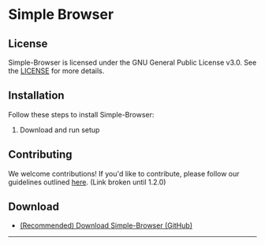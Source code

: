 # Simple Browser


## License

Simple-Browser is licensed under the GNU General Public License v3.0. See the [LICENSE](https://DanielLMcGuire.github.io/Simple-Browser/License) for more details.

## Installation

Follow these steps to install Simple-Browser:
1. Download and run setup 

## Contributing

We welcome contributions! If you'd like to contribute, please follow our guidelines outlined [here](https://daniellmcguire.github.io/simple-browser/contibute). (Link broken until 1.2.0)

## Download

- [(Recommended) Download Simple-Browser (GitHub)](https://github.com/DanielLMcGuire/Simple-Browser/releases/latest)

---
